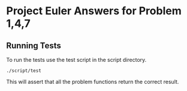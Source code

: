 # Project Euler Answers for Problem 1,4,7

## Running Tests

To run the tests use the test script in the script directory.

```
./script/test
```

This will assert that all the problem functions return the correct result.